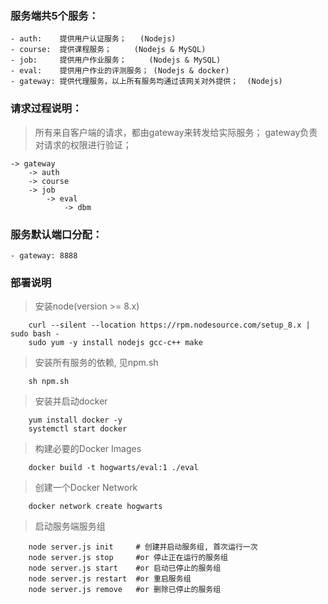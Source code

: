 ### 服务端共5个服务：
    - auth:    提供用户认证服务；   (Nodejs)
    - course:  提供课程服务；     (Nodejs & MySQL)
    - job:     提供用户作业服务；     (Nodejs & MySQL)
    - eval:    提供用户作业的评测服务； (Nodejs & docker)
    - gateway: 提供代理服务，以上所有服务均通过该网关对外提供；  (Nodejs)

### 请求过程说明：
> 所有来自客户端的请求，都由gateway来转发给实际服务；
> gateway负责对请求的权限进行验证；
    
    -> gateway  
        -> auth
        -> course
        -> job
            -> eval
                -> dbm

### 服务默认端口分配：
    - gateway: 8888

### 部署说明
> 安装node(version >= 8.x)
```shell
    curl --silent --location https://rpm.nodesource.com/setup_8.x | sudo bash -
    sudo yum -y install nodejs gcc-c++ make
```

> 安装所有服务的依赖, 见npm.sh
```shell
    sh npm.sh
```

> 安装并启动docker
```shell
    yum install docker -y
    systemctl start docker
```

> 构建必要的Docker Images
```shell
    docker build -t hogwarts/eval:1 ./eval
```

> 创建一个Docker Network
```shell
    docker network create hogwarts
```

> 启动服务端服务组
```shell
    node server.js init     # 创建并启动服务组, 首次运行一次
    node server.js stop     #or 停止正在运行的服务组
    node server.js start    #or 启动已停止的服务组
    node server.js restart  #or 重启服务组
    node server.js remove   #or 删除已停止的服务组
```
